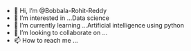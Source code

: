 - 👋 Hi, I’m @Bobbala-Rohit-Reddy
- 👀 I’m interested in ...Data science
- 🌱 I’m currently learning ...Artificial intelligence using python
- 💞️ I’m looking to collaborate on ...
- 📫 How to reach me ...

<!---
Bobbala-Rohit-Reddy/Bobbala-Rohit-Reddy is a ✨ special ✨ repository because its `README.md` (this file) appears on your GitHub profile.
You can click the Preview link to take a look at your changes.
--->
